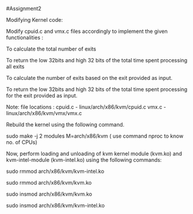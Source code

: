 #Assignment2

Modifying Kernel code:

Modify cpuid.c and vmx.c files accordingly to implement the given functionalities :

  To calculate the total number of exits
  
  To return the low 32bits and high 32 bits of the total time spent
    processing all exits
    
  To calculate the number of exits based on the exit provided as
    input.
    
  To return the low 32bits and high 32 bits of the total time spent
    processing for the exit provided as input.
    
Note: file locations : cpuid.c - linux/arch/x86/kvm/cpuid.c
vmx.c - linux/arch/x86/kvm/vmx/vmx.c

Rebuild the kernel using the following command.

  sudo make -j 2 modules M=arch/x86/kvm ( use command nproc
to know no. of CPUs)

Now, perform loading and unloading of kvm kernel module (kvm.ko)
and kvm-intel-module (kvm-intel.ko) using the following commands:

  sudo rmmod arch/x86/kvm/kvm-intel.ko
  
  sudo rmmod arch/x86/kvm/kvm.ko
  
  sudo insmod arch/x86/kvm/kvm.ko
  
  sudo insmod arch/x86/kvm/kvm-intel.ko
  
